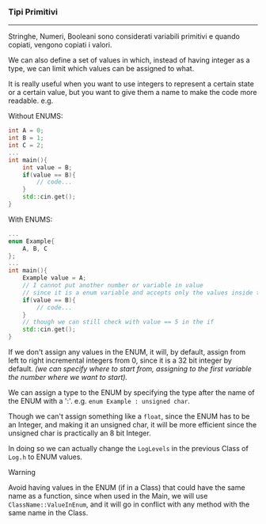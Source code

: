 ### Tipi Primitivi
---
Stringhe, Numeri, Booleani sono considerati variabili primitivi e quando copiati, vengono copiati i valori.

We can also define a set of values in which, instead of having integer as a type, we can limit which values can be assigned to what.

It is really useful when you want to use integers to represent a certain state or a certain value, but you want to give them a name to make the code more readable.
e.g.

Without ENUMS:

```cpp
int A = 0;
int B = 1;
int C = 2;
...
int main(){
	int value = B;
	if(value == B){
		// code...
	}
	std::cin.get();
}
```

With ENUMS:

```cpp
...
enum Example{
	A, B, C
};
...
int main(){
	Example value = A;
	// I cannot put another number or variable in value
	// since it is a enum variable and accepts only the values inside the ENUM
	if(value == B){
		// code...
	}
	// though we can still check with value == 5 in the if
	std::cin.get();
}
```

If we don't assign any values in the ENUM, it will, by default, assign from left to right incremental integers from 0, since it is a 32 bit integer by default. *(we can specify where to start from, assigning to the first variable the number where we want to start).* 

We can assign a type to the ENUM by specifying the type after the name of the ENUM with a ':'. e.g. `enum Example : unsigned char`.

Though we can't assign something like a `float`, since the ENUM has to be an Integer, and making it an unsigned char, it will be more efficient since the unsigned char is practically an 8 bit Integer.

In doing so we can actually change the `LogLevels` in the previous Class of `Log.h` to ENUM values.

>[!WARNING]
>Avoid having values in the ENUM (if in a Class) that could have the same name as a function, since when used in the Main, we will use `ClassName::ValueInEnum`, and it will go in conflict with any method with the same name in the Class.

